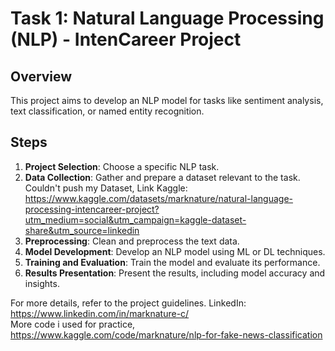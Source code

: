# Task 1: Natural Language Processing (NLP) - IntenCareer Project

## Overview
This project aims to develop an NLP model for tasks like sentiment analysis, text classification, or named entity recognition.

## Steps
1. **Project Selection**: Choose a specific NLP task.
2. **Data Collection**: Gather and prepare a dataset relevant to the task. Couldn't push my Dataset, Link Kaggle: https://www.kaggle.com/datasets/marknature/natural-language-processing-intencareer-project?utm_medium=social&utm_campaign=kaggle-dataset-share&utm_source=linkedin
3. **Preprocessing**: Clean and preprocess the text data.
4. **Model Development**: Develop an NLP model using ML or DL techniques.
5. **Training and Evaluation**: Train the model and evaluate its performance.
6. **Results Presentation**: Present the results, including model accuracy and insights.

For more details, refer to the project guidelines. LinkedIn: https://www.linkedin.com/in/marknature-c/ <br>
More code i used for practice, https://www.kaggle.com/code/marknature/nlp-for-fake-news-classification
